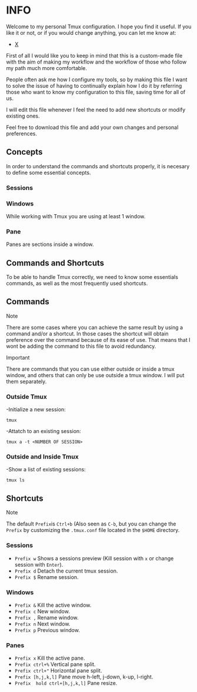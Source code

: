# INFO

Welcome to my personal Tmux configuration. I hope you find it useful.
If you like it or not, or if you would change anything, you can let me know at:
- [X](https://x.com/josepmorgado)

First of all I would like you to keep in mind that this is a custom-made file with the aim of making my workflow
and the workflow of those who follow my path much more comfortable. 

People often ask me how I configure my tools, so by making this file I want to solve the issue of having to continually
explain how I do it by referring those who want to know my configuration to this file, saving time for all of us. 

I will edit this file whenever I feel the need to add new shortcuts or modify existing ones.

Feel free to download this file and add your own changes and personal preferences.

## Concepts
In order to understand the commands and shortcuts properly, it is necesary to define some essential concepts.

### Sessions

### Windows
While working with Tmux you are using at least 1 window.

### Pane
Panes are sections inside a window.

## Commands and Shortcuts

To be able to handle Tmux correctly, we need to know some essentials commands, as well as the most frequently used shortcuts.

## Commands

> [!NOTE]
> There are some cases where you can achieve the same result by using a command and/or a shortcut. In those cases the shortcut will obtain preference over the command because of its ease of use. That means that I wont be adding the command to this file to avoid redundancy.

> [!IMPORTANT]
> There are commands that you can use either outside or inside a tmux window, and others that can only be use outside a tmux window. I will put them separately.

### Outside Tmux
-Initialize a new session:
```
tmux
```
-Attatch to an existing session:
```
tmux a -t <NUMBER OF SESSION>
```

### Outside and Inside Tmux
-Show a list of existing sessions:
```
tmux ls
```

## Shortcuts
>[!NOTE]
>The default `Prefix`is `Ctrl+b` (Also seen as `C-b`, but you can change the `Prefix` by customizing the `.tmux.conf` file located in the `$HOME` directory.

### Sessions
- `Prefix w` Shows a sessions preview (Kill session with `x` or change session with `Enter`).
- `Prefix d` Detach the current tmux session.
- `Prefix $` Rename session.
  
### Windows
- `Prefix &` Kill the active window.
- `Prefix c` New window.
- `Prefix ,` Rename window.
- `Prefix n` Next window.
- `Prefix p` Previous window.
  
### Panes
- `Prefix x` Kill the active pane.
- `Prefix ctrl+%` Vertical pane split. 
- `Prefix ctrl+"` Horizontal pane split.
- `Prefix [h,j,k,l]` Pane move h-left, j-down, k-up, l-right.
- `Prefix  hold ctrl+[h,j,k,l]` Pane resize.
  
